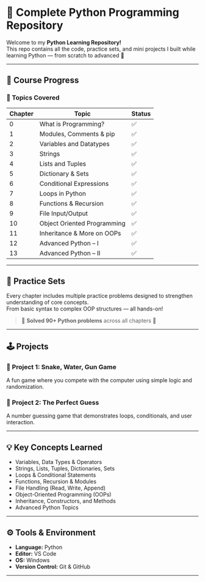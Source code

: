 # 🐍 Complete Python Programming Repository  

Welcome to my **Python Learning Repository!**  
This repo contains all the code, practice sets, and mini projects I built while learning Python — from scratch to advanced 🚀  

---

## 📘 Course Progress  

### 🎯 Topics Covered  
| Chapter | Topic | Status |
|----------|--------|--------|
| 0 | What is Programming? | ✅ |
| 1 | Modules, Comments & pip | ✅ |
| 2 | Variables and Datatypes | ✅ |
| 3 | Strings | ✅ |
| 4 | Lists and Tuples | ✅ |
| 5 | Dictionary & Sets | ✅ |
| 6 | Conditional Expressions | ✅ |
| 7 | Loops in Python | ✅ |
| 8 | Functions & Recursion | ✅ |
| 9 | File Input/Output | ✅ |
| 10 | Object Oriented Programming | ✅ |
| 11 | Inheritance & More on OOPs | ✅ |
| 12 | Advanced Python – I | ✅ |
| 13 | Advanced Python – II | ✅ |

---

## 🧠 Practice Sets  
Every chapter includes multiple practice problems designed to strengthen understanding of core concepts.  
From basic syntax to complex OOP structures — all hands-on!  
> 🧩 **Solved 90+ Python problems** across all chapters 💪  

---

## 🕹️ Projects  

### 🧩 Project 1: Snake, Water, Gun Game  
A fun game where you compete with the computer using simple logic and randomization.

### 🎯 Project 2: The Perfect Guess  
A number guessing game that demonstrates loops, conditionals, and user interaction.

---

## 💡 Key Concepts Learned  
- Variables, Data Types & Operators  
- Strings, Lists, Tuples, Dictionaries, Sets  
- Loops & Conditional Statements  
- Functions, Recursion & Modules  
- File Handling (Read, Write, Append)  
- Object-Oriented Programming (OOPs)  
- Inheritance, Constructors, and Methods  
- Advanced Python Topics  

---

## ⚙️ Tools & Environment  
- **Language:** Python  
- **Editor:** VS Code  
- **OS:** Windows  
- **Version Control:** Git & GitHub  

---

